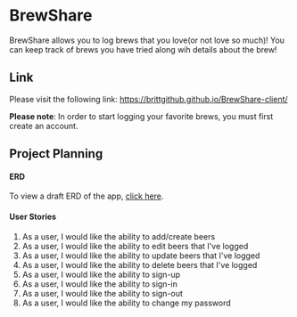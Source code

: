 # BrewShare

BrewShare allows you to log brews that you love(or not love so much)! You can keep track of brews you have tried along wih details about the brew! 

## Link

Please visit the following link: https://brittgithub.github.io/BrewShare-client/

**Please note**: In order to start logging your favorite brews, you must first create an account.

## Project Planning

#### ERD
To view a draft ERD of the app, [click here](https://imgur.com/QAGy1DV).

#### User Stories
1. As a user, I would like the ability to add/create beers
2. As a user, I would like the ability to edit beers that I've logged
3. As a user, I would like the ability to update beers that I've logged
4. As a user, I would like the ability to delete beers that I've logged
5. As a user, I would like the ability to sign-up
6. As a user, I would like the ability to sign-in
7. As a user, I would like the ability to sign-out
8. As a user, I would like the ability to change my password